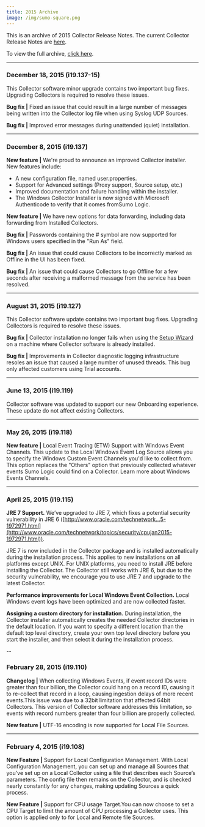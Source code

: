 ```yaml
---
title: 2015 Archive
image: /img/sumo-square.png
---
```


This is an archive of 2015 Collector Release Notes. The current Collector Release Notes are [here](/release-notes-collector).

To view the full archive, [click here](/release-notes-collector/archive).

<!--truncate-->

---
### December 18, 2015 (i19.137-15)

This Collector software minor upgrade contains two important bug fixes. Upgrading Collectors is required to resolve these issues.

**Bug fix |** Fixed an issue that could result in a large number of messages being written into the Collector log file when using Syslog UDP Sources.

**Bug fix |** Improved error messages during unattended (quiet) installation.

---
### December 8, 2015 (i19.137)

**New feature |** We're proud to announce an improved Collector installer. New features include:

* A new configuration file, named user.properties.
* Support for Advanced settings (Proxy support, Source setup, etc.)
* Improved documentation and failure handling within the installer.
* The Windows Collector Installer is now signed with Microsoft Authenticode to verify that it comes fromSumo Logic.

**New feature |** We have new options for data forwarding, including data forwarding from Installed Collectors.

**Bug fix |** Passwords containing the # symbol are now supported for Windows users specified in the "Run As" field.

**Bug fix |** An issue that could cause Collectors to be incorrectly marked as Offline in the UI has been fixed.

**Bug fix |** An issue that could cause Collectors to go Offline for a few seconds after receiving a malformed message from the service has been resolved.

---
### August 31, 2015 (i19.127)
This Collector software update contains two important bug fixes. Upgrading Collectors is required to resolve these issues.

**Bug fix |** Collector installation no longer fails when using the [Setup Wizard](/docs/send-data/setup-wizard) on a machine where Collector software is already installed.

**Bug fix |** Improvements in Collector diagnostic logging infrastructure resoles an issue that caused a large number of unused threads. This bug only affected customers using Trial accounts.

---
### June 13, 2015 (i19.119)
Collector software was updated to support our new Onboarding experience. These update do not affect existing Collectors.

---
### May 26, 2015 (i19.118)
**New feature |** Local Event Tracing (ETW) Support with Windows Event Channels. This update to the Local Windows Event Log Source allows you to specify the Windows Custom Event Channels you'd like to collect from. This option replaces the "Others" option that previously collected whatever events Sumo Logic could find on a Collector. Learn more about Windows Events Channels.

---
### April 25, 2015 (i19.115)

**JRE 7 Support.** We’ve upgraded to JRE 7, which fixes a potential security vulnerability in JRE 6 ([http://www.oracle.com/technetwork...5-1972971.html](http://www.oracle.com/technetwork/topics/security/cpujan2015-1972971.html)).

JRE 7 is now included in the Collector package and is installed automatically during the installation process. This applies to new installations on all platforms except UNIX. For UNIX platforms, you need to install JRE before installing the Collector. The Collector still works with JRE 6, but due to the security vulnerability, we encourage you to use JRE 7 and upgrade to the latest Collector.

**Performance improvements for Local Windows Event Collection.** Local Windows event logs have been optimized and are now collected faster.

**Assigning a custom directory for installation.** During installation, the Collector installer automatically creates the needed Collector directories in the default location. If you want to specify a different location than the default top level directory, create your own top level directory before you start the installer, and then select it during the installation process.

--
### February 28, 2015 (i19.110)
**Changelog |** When collecting Windows Events, if event record IDs were greater than four billion, the Collector could hang on a record ID, causing it to re-collect that record in a loop, causing ingestion delays of more recent events.This issue was due to a 32bit limitation that affected 64bit Collectors. This version of Collector software addresses this limitation, so events with record numbers greater than four billion are properly collected.

**New feature |** UTF-16 encoding is now supported for Local File Sources.

---
### February 4, 2015 (i19.108)
**New Feature |** Support for Local Configuration Management. With Local Configuration Management, you can set up and manage all Sources that you’ve set up on a Local Collector using a file that describes each Source’s parameters. The config file then remains on the Collector, and is checked nearly constantly for any changes, making updating Sources a quick process.

**New Feature |** Support for CPU usage Target.You can now choose to set a CPU Target to limit the amount of CPU processing a Collector uses. This option is applied only to for Local and Remote file Sources.
